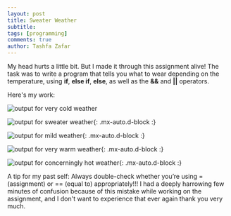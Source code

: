 ```yaml
---
layout: post
title: Sweater Weather
subtitle: 
tags: [programming]
comments: true
author: Tashfa Zafar
---
```


My head hurts a little bit. But I made it through this assignment alive! The task was to write a program that tells you what to wear depending on the temperature, using **if**, **else if**, **else**, as well as the **&&** and **||** operators.

Here's my work:

![output for very cold weather](https://tashfaaa.github.io/assets/img/antarctica.png)

![output for sweater weather](https://tashfaaa.github.io/assets/img/sweater.png){: .mx-auto.d-block :}

![output for mild weather](https://tashfaaa.github.io/assets/img/mild.png){: .mx-auto.d-block :}

![output for very warm weather](https://tashfaaa.github.io/assets/img/lava.png){: .mx-auto.d-block :}

![output for concerningly hot weather](https://tashfaaa.github.io/assets/img/apocalypse.png){: .mx-auto.d-block :}

A tip for my past self: Always double-check whether you’re using = (assignment) or == (equal to) appropriately!!! I had a deeply harrowing few minutes of confusion because of this mistake while working on the assignment, and I don't want to experience that ever again thank you very much.
